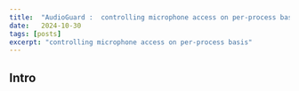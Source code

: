 ```yaml
---
title:  "AudioGuard :  controlling microphone access on per-process basis"
date:   2024-10-30
tags: [posts]
excerpt: "controlling microphone access on per-process basis"
---
```


## Intro
